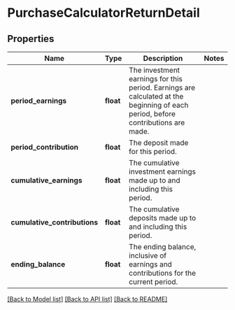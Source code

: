 # PurchaseCalculatorReturnDetail

## Properties
Name | Type | Description | Notes
------------ | ------------- | ------------- | -------------
**period_earnings** | **float** | The investment earnings for this period. Earnings are calculated at the beginning of each period, before contributions are made. | 
**period_contribution** | **float** | The deposit made for this period. | 
**cumulative_earnings** | **float** | The cumulative investment earnings made up to and including this period. | 
**cumulative_contributions** | **float** | The cumulative deposits made up to and including this period. | 
**ending_balance** | **float** | The ending balance, inclusive of earnings and contributions for the current period. | 

[[Back to Model list]](../README.md#documentation-for-models) [[Back to API list]](../README.md#documentation-for-api-endpoints) [[Back to README]](../README.md)


